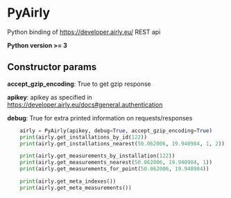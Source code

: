 # PyAirly
Python binding of https://developer.airly.eu/ REST api

**Python version >= 3**

## Constructor params 

**accept_gzip_encoding**: True to get gzip response

**apikey**: apikey as specified in https://developer.airly.eu/docs#general.authentication

**debug**: True for extra printed information on requests/responses

```python
    airly = PyAirly(apikey, debug=True, accept_gzip_encoding=True)
    print(airly.get_installations_by_id(122))
    print(airly.get_installations_nearest(50.062006, 19.940984, 1, 2))

    print(airly.get_measurements_by_installation(122))
    print(airly.get_measurements_nearest(50.062006, 19.940984, 1))
    print(airly.get_measurements_for_point(50.062006, 19.940984))

    print(airly.get_meta_indexes())
    print(airly.get_meta_measurements())
```
